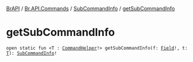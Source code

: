 [BrAPI](../../index.md) / [Br.API.Commands](../index.md) / [SubCommandInfo](index.md) / [getSubCommandInfo](./get-sub-command-info.md)

# getSubCommandInfo

`open static fun <T : `[`CommandHelper`](../-command-helper/index.md)`!> getSubCommandInfo(f: `[`Field`](https://docs.oracle.com/javase/8/docs/api/java/lang/reflect/Field.html)`!, t: `[`T`](get-sub-command-info.md#T)`): `[`SubCommandInfo`](index.md)`!`